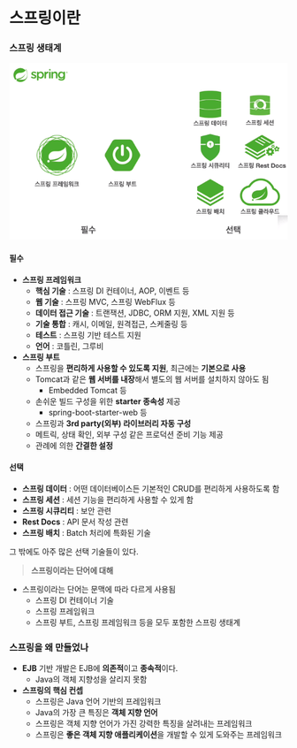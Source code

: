 # 스프링이란

### 스프링 생태계

![스프링생태계](../asset/spring_echosystem.png)



#### 필수

- **스프링 프레임워크**
  - **핵심 기술** : 스프링 DI 컨테이너, AOP, 이벤트 등
  - **웹 기술** : 스프링 MVC, 스프링 WebFlux 등
  - **데이터 접근 기술** : 트랜잭션, JDBC, ORM 지원, XML 지원 등
  - **기술 통합** : 캐시, 이메일, 원격접근, 스케줄링 등
  - **테스트** : 스프링 기반 테스트 지원
  - **언어** : 코틀린, 그루비
- **스프링 부트**
  - 스프링을 **편리하게 사용할 수 있도록 지원**, 최근에는 **기본으로 사용**
  - Tomcat과 같은 **웹 서버를 내장**해서 별도의 웹 서버를 설치하지 않아도 됨
    - Embedded Tomcat 등
  - 손쉬운 빌드 구성을 위한 **starter 종속성** 제공
    - spring-boot-starter-web 등
  - 스프링과 **3rd party(외부) 라이브러리 자동 구성**
  - 메트릭, 상태 확인, 외부 구성 같은 프로덕션 준비 기능 제공
  - 관례에 의한 **간결한 설정**



#### 선택

- **스프링 데이터** : 어떤 데이터베이스든 기본적인 CRUD를 편리하게 사용하도록 함
- **스프링 세션** : 세션 기능을 편리하게 사용할 수 있게 함
- **스프링 시큐리티** : 보안 관련
- **Rest Docs** : API 문서 작성 관련
- **스프링 배치** : Batch 처리에 특화된 기술

그 밖에도 아주 많은 선택 기술들이 있다.



> **스프링이라는 단어에 대해**

- 스프링이라는 단어는 문맥에 따라 다르게 사용됨
  - 스프링 DI 컨테이너 기술
  - 스프링 프레임워크
  - 스프링 부트, 스프링 프레임워크 등을 모두 포함한 스프링 생태계



### 스프링을 왜 만들었나

- **EJB** 기반 개발은 EJB에 **의존적**이고 **종속적**이다.
  - Java의 객체 지향성을 살리지 못함
- **스프링의 핵심 컨셉**
  - 스프링은 Java 언어 기반의 프레임워크
  - Java의 가장 큰 특징은 **객체 지향 언어**
  - 스프링은 객체 지향 언어가 가진 강력한 특징을 살려내는 프레임워크
  - 스프링은 **좋은 객체 지향 애플리케이션**을 개발할 수 있게 도와주는 프레임워크